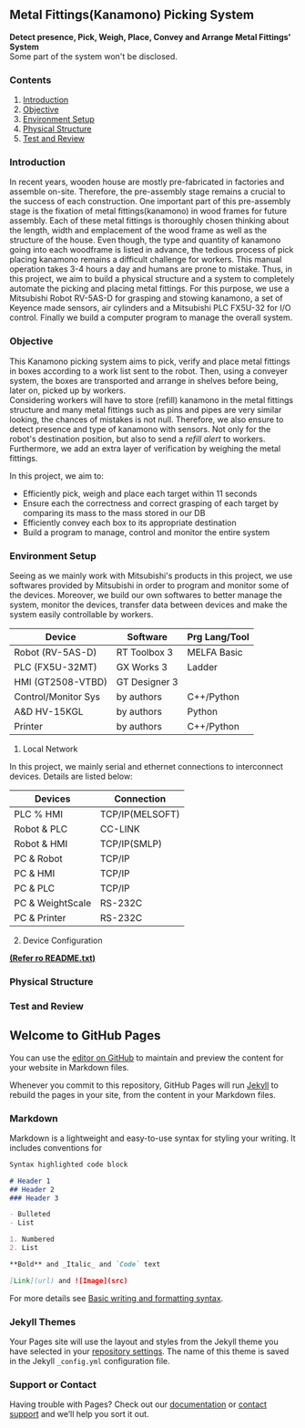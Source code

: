 ## Metal Fittings(Kanamono) Picking System

**Detect presence, Pick, Weigh, Place, Convey and Arrange Metal Fittings' System**<br>
Some part of the system won't be disclosed. 

### Contents

1. [Introduction](https://github.com/Kzoz/pick_place-robot/blob/b6b515bcfeed07584688a4f2fe7675130e581c27/docs/index.md#introduction)
2. [Objective](https://github.com/Kzoz/pick_place-robot/blob/b6b515bcfeed07584688a4f2fe7675130e581c27/docs/index.md#objective)
3. [Environment Setup](https://github.com/Kzoz/pick_place-robot/blob/b6b515bcfeed07584688a4f2fe7675130e581c27/docs/index.md#environment-setup)
4. [Physical Structure](https://github.com/Kzoz/pick_place-robot/blob/b6b515bcfeed07584688a4f2fe7675130e581c27/docs/index.md#physical-structure)
5. [Test and Review](https://github.com/Kzoz/pick_place-robot/blob/b6b515bcfeed07584688a4f2fe7675130e581c27/docs/index.md#test-and-review)

### Introduction

  In recent years, wooden house are mostly pre-fabricated in factories and assemble on-site.
Therefore, the pre-assembly stage remains a crucial to the success of each construction. One important part of this pre-assembly stage is the fixation of metal fittings(kanamono) in wood frames for future assembly. Each of these metal fittings is thoroughly chosen thinking about the length, width and emplacement of the wood frame as well as the structure of the house. Even though, the type and quantity of kanamono going into each woodframe is listed in advance, the tedious process of pick placing kanamono remains a difficult challenge for workers. This manual operation takes 3-4 hours a day and humans are prone to mistake. 
  Thus, in this project, we aim to build a physical structure and a system to completely automate the picking and placing metal fittings. For this purpose, we use a Mitsubishi Robot RV-5AS-D for grasping and stowing kanamono, a set of Keyence made sensors, air cylinders and a Mitsubishi PLC FX5U-32 for I/O control. Finally we build a computer program to manage the overall system.


### Objective

This Kanamono picking system aims to pick, verify and place metal fittings in boxes according to a work list sent to the robot. Then, using a conveyer system, the boxes are transported and arrange in shelves before being, later on, picked up by workers. <br>
Considering workers will have to store (refill) kanamono in the metal fittings structure and many metal fittings such as pins and pipes are very similar looking, the chances of mistakes is not null. Therefore, we also ensure to detect presence and type of kanamono with sensors. Not only for the robot's destination position, but also to send a *refill alert* to workers. Furthermore, we add an extra layer of verification by weighing the metal fittings.<br>

In this project, we aim to:
- Efficiently pick, weigh and place each target within 11 seconds
- Ensure each the correctness and correct grasping of each target by comparing its mass to the mass stored in our DB
- Efficiently convey each box to its appropriate destination
- Build a program to manage, control and monitor the entire system


### Environment Setup

Seeing as we mainly work with Mitsubishi's products in this project, we use softwares provided by Mitsubishi in order to program and monitor some of the devices. Moreover, we build our own softwares to better manage the system, monitor the devices, transfer data between devices and make the system easily controllable by workers.<br>

|       Device        |     Software     |     Prg Lang/Tool    |
|---------------------|------------------|----------------------|
|   Robot (RV-5AS-D)  |   RT Toolbox 3   |       MELFA Basic    |
|   PLC (FX5U-32MT)   |    GX Works 3    |       Ladder         |
|   HMI (GT2508-VTBD) |   GT Designer 3  |                      |
| Control/Monitor Sys |    by authors    |       C++/Python     |
|    A&D HV-15KGL     |    by authors    |        Python        |
|       Printer       |    by authors    |       C++/Python     |

1. Local Network

In this project, we mainly serial and ethernet connections to interconnect devices.
Details are listed below:

|      Devices    |     Connection   |
|-----------------|------------------|
|     PLC % HMI   |  TCP/IP(MELSOFT) |
|    Robot & PLC  |      CC-LINK     |
|    Robot & HMI  |   TCP/IP(SMLP)   |
|     PC & Robot  |       TCP/IP     |
|     PC & HMI    |       TCP/IP     |
|     PC & PLC    |       TCP/IP     |
| PC & WeightScale|       RS-232C    |
|   PC & Printer  |       RS-232C    |

2. Device Configuration

**[(Refer ro README.txt)](https://github.com/Kzoz/pick_place-robot/blob/1c1ec4907c43758da2b93e9150891c6ac6a3e122/Robot_work/README.txt)**


### Physical Structure

### Test and Review

## Welcome to GitHub Pages

You can use the [editor on GitHub](https://github.com/Kzoz/picking-robot/edit/main/docs/index.md) to maintain and preview the content for your website in Markdown files.

Whenever you commit to this repository, GitHub Pages will run [Jekyll](https://jekyllrb.com/) to rebuild the pages in your site, from the content in your Markdown files.

### Markdown

Markdown is a lightweight and easy-to-use syntax for styling your writing. It includes conventions for

```markdown
Syntax highlighted code block

# Header 1
## Header 2
### Header 3

- Bulleted
- List

1. Numbered
2. List

**Bold** and _Italic_ and `Code` text

[Link](url) and ![Image](src)
```

For more details see [Basic writing and formatting syntax](https://docs.github.com/en/github/writing-on-github/getting-started-with-writing-and-formatting-on-github/basic-writing-and-formatting-syntax).

### Jekyll Themes

Your Pages site will use the layout and styles from the Jekyll theme you have selected in your [repository settings](https://github.com/Kzoz/picking-robot/settings/pages). The name of this theme is saved in the Jekyll `_config.yml` configuration file.

### Support or Contact

Having trouble with Pages? Check out our [documentation](https://docs.github.com/categories/github-pages-basics/) or [contact support](https://support.github.com/contact) and we’ll help you sort it out.
